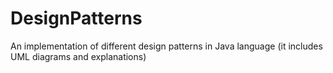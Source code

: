 # DesignPatterns

An implementation of different design patterns in Java language (it includes UML diagrams and explanations)
